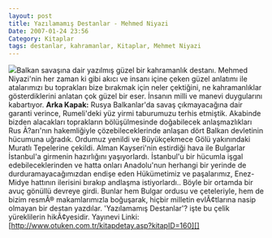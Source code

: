 ```yaml
---
layout: post
title: Yazılamamış Destanlar - Mehmed Niyazi
Date: 2007-01-24 23:56
Category: Kitaplar
tags: destanlar, kahramanlar, Kitaplar, Mehmet Niyazi
---
```


![][100]Balkan savaşına dair yazılmış güzel bir kahramanlık destanı. Mehmed
Niyazi'nin her zaman ki gibi akıcı ve insanı içine çeken güzel anlatımı
ile atalarımızı bu toprakları bize bırakmak için neler çektiğini, ne
kahramanlıklar gösterdiklerini anlatan çok güzel bir eser. İnsanın milli
ve manevi duygularını kabartıyor. **Arka Kapak:** Rusya Balkanlar'da
savaş çıkmayacağına dair garanti verince, Rumeli'deki yüz yirmi
taburumuzu terhis etmiştik. Akabinde bizden alacakları toprakların
bölüşülmesinde doğabilecek anlaşmazlıkları Rus Ã?arı'nın hakemliğiyle
çözebileceklerinde anlaşan dört Balkan devletinin hücumuna uğradık.
Ordumuz yenildi ve Büyükçekmece Gölü yakınındaki Muratlı Tepelerine
çekildi. Alman Kayseri'nin estirdiği hava ile Bulgarlar İstanbul'a
girmenin hazırlığını yaşıyorlardı. İstanbul'u bir hücumla işgal
edebileceklerinden ve hatta onları Anadolu'nun herhangi bir yerinde de
durduramayacağımızdan endişe eden Hükümetimiz ve paşalarımız, Enez-Midye
hattının ilerisini bırakıp andlaşma istiyorlardı.. Böyle bir ortamda bir
avuç gönüllü devreye girdi. Bunlar hem Bulgar ordusu ve çeteleriyle, hem
de bizim resmÃ® makamlarımızla boğuşarak, hiçbir milletin evlÃ¢tlarına
nasip olmayan bir destan yazdılar. 'Yazılamamış Destanlar'? işte bu
çelik yüreklilerin hikÃ¢yesidir. Yayınevi Linki:
[http://www.otuken.com.tr/kitapdetay.asp?kitapID=160][]

  [100]: /images/yazilmamis_destanlar.kucukresim.jpg
  [http://www.otuken.com.tr/kitapdetay.asp?kitapID=160]: http://www.otuken.com.tr/kitapdetay.asp?kitapID=160
